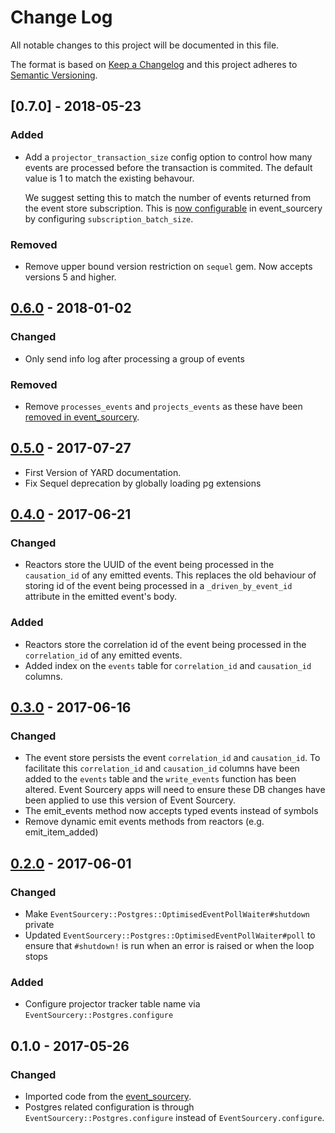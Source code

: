 # Change Log

All notable changes to this project will be documented in this file.

The format is based on [Keep a Changelog](http://keepachangelog.com/)
and this project adheres to [Semantic Versioning](http://semver.org/).

## [0.7.0] - 2018-05-23
### Added
- Add a `projector_transaction_size` config option to control how many events
  are processed before the transaction is commited. The default value is 1 to
  match the existing behavour.

  We suggest setting this to match the number of events returned from the event
  store subscription. This is [now configurable](https://github.com/envato/event_sourcery/pull/197)
  in event_sourcery by configuring `subscription_batch_size`.

### Removed
- Remove upper bound version restriction on `sequel` gem. Now accepts versions
  5 and higher.

## [0.6.0] - 2018-01-02
### Changed

- Only send info log after processing a group of events

### Removed
  - Remove `processes_events` and `projects_events` as these have been [removed
  in event_sourcery](https://github.com/envato/event_sourcery/pull/161).

## [0.5.0] - 2017-07-27
- First Version of YARD documentation.
- Fix Sequel deprecation by globally loading pg extensions

## [0.4.0] - 2017-06-21
### Changed
- Reactors store the UUID of the event being processed in the `causation_id`
  of any emitted events. This replaces the old behaviour of storing id of the
  event being processed in a `_driven_by_event_id` attribute in the emitted
  event's body.

### Added
- Reactors store the correlation id of the event being processed in the
  `correlation_id` of any emitted events.
- Added index on the `events` table for `correlation_id` and `causation_id`
  columns.

## [0.3.0] - 2017-06-16
### Changed
- The event store persists the event `correlation_id` and `causation_id`.
  To facilitate this `correlation_id` and `causation_id` columns have been
  added to the `events` table and the `write_events` function has been
  altered. Event Sourcery apps will need to ensure these DB changes have
  been applied to use this version of Event Sourcery.
- The emit_events method now accepts typed events instead of symbols
- Remove dynamic emit events methods from reactors (e.g. emit_item_added)

## [0.2.0] - 2017-06-01
### Changed
- Make `EventSourcery::Postgres::OptimisedEventPollWaiter#shutdown` private
- Updated `EventSourcery::Postgres::OptimisedEventPollWaiter#poll` to ensure that `#shutdown!` is run when an error is raised
or when the loop stops

### Added
- Configure projector tracker table name via `EventSourcery::Postgres.configure`

## 0.1.0 - 2017-05-26
### Changed
- Imported code from the [event_sourcery](https://github.com/envato/event_sourcery).
- Postgres related configuration is through `EventSourcery::Postgres.configure`
  instead of `EventSourcery.configure`.

[Unreleased]: https://github.com/envato/event_sourcery-postgres/compare/v0.6.0...HEAD
[0.6.0]: https://github.com/envato/event_sourcery-postgres/compare/v0.5.0...v0.6.0
[0.5.0]: https://github.com/envato/event_sourcery-postgres/compare/v0.4.0...v0.5.0
[0.4.0]: https://github.com/envato/event_sourcery-postgres/compare/v0.3.0...v0.4.0
[0.3.0]: https://github.com/envato/event_sourcery-postgres/compare/v0.2.0...v0.3.0
[0.2.0]: https://github.com/envato/event_sourcery-postgres/compare/v0.1.0...v0.2.0
